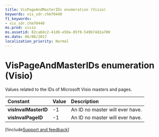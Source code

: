 ```yaml
---
title: VisPageAndMasterIDs enumeration (Visio)
keywords: vis_sdr.chm70440
f1_keywords:
- vis_sdr.chm70440
ms.prod: visio
ms.assetid: 82ca6dc2-41d8-e50a-85f8-549b74d2a700
ms.date: 06/08/2017
localization_priority: Normal
---
```



# VisPageAndMasterIDs enumeration (Visio)

Values related to the IDs of Microsoft Visio masters and pages.



|Constant|Value|Description|
|:-----|:-----|:-----|
| **visInvalMasterID**|-1|An ID no master will ever have.|
| **visInvalPageID**|-1|An ID no master will ever have.|

[!include[Support and feedback](~/includes/feedback-boilerplate.md)]